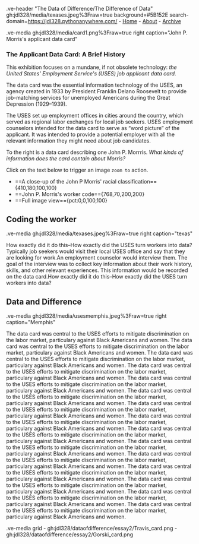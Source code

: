 .ve-header "The Data of Difference/The Difference of Data" gh:jdl328/media/texases.jpeg%3Fraw=true background=#5B152E search-domain=https://jdl328.pythonanywhere.com/
    - [Home]()
    - [About](about1)
    - [Archive](//archive.org/details/@jason_ludwig416)


.ve-media gh:jdl328/media/card1.png%3Fraw=true right caption="John P. Morris's applicant data card"

### The Applicant Data Card: A Brief History

This exhibition focuses on a mundane, if not obsolete technology: *the United States' Employment Service's (USES) job applicant data card.*

The data card was the essential information technology of the USES, an agency  created in 1933 by President Franklin Delano Roosevelt to provide job-matching services for unemployed Americans during the Great Depression (1929–1939).

The USES set up employment offices in cities around the country, which served as regional labor exchanges for local job seekers. USES employment counselors intended for the data card to serve as “word picture” of the applicant. It was intended to provide a potential employer with all the relevant information they might need about job candidates.

To the right is a data card describing one John P. Morrris. *What kinds of information does the card contain about Morris?*

Click on the text below to trigger an image `zoom to` action.
- ==A close-up of the John P Morris' racial classification=={410,180,100,100}
- ==John P. Morris's worker code=={768,70,200,200}
- ==Full image view=={pct:0,0,100,100}


##  Coding the worker 
.ve-media gh:jdl328/media/texases.jpeg%3Fraw=true right caption="texas"

How exactly did it do this–How exactly did the USES turn workers into data? Typically job seekers would visit their local USES office and say that they are looking for work.An employment counselor would interview them. The goal of the interview was to collect key information about their work history, skills, and other relevant experiences. This information would be recorded on the data card.How exactly did it do this–How exactly did the USES turn workers into data?


##  Data and Difference


.ve-media gh:jdl328/media/usesmemphis.jpeg%3Fraw=true right caption="Memphis"

The data card was central to the USES efforts to mitigate discrimination on the labor market, particulary against Black Americans and women. The data card was central to the USES efforts to mitigate discrimination on the labor market, particulary against Black Americans and women. The data card was central to the USES efforts to mitigate discrimination on the labor market, particulary against Black Americans and women. The data card was central to the USES efforts to mitigate discrimination on the labor market, particulary against Black Americans and women. The data card was central to the USES efforts to mitigate discrimination on the labor market, particulary against Black Americans and women. The data card was central to the USES efforts to mitigate discrimination on the labor market, particulary against Black Americans and women. The data card was central to the USES efforts to mitigate discrimination on the labor market, particulary against Black Americans and women. The data card was central to the USES efforts to mitigate discrimination on the labor market, particulary against Black Americans and women. The data card was central to the USES efforts to mitigate discrimination on the labor market, particulary against Black Americans and women. The data card was central to the USES efforts to mitigate discrimination on the labor market, particulary against Black Americans and women. The data card was central to the USES efforts to mitigate discrimination on the labor market, particulary against Black Americans and women. The data card was central to the USES efforts to mitigate discrimination on the labor market, particulary against Black Americans and women. The data card was central to the USES efforts to mitigate discrimination on the labor market, particulary against Black Americans and women. The data card was central to the USES efforts to mitigate discrimination on the labor market, particulary against Black Americans and women. The data card was central to the USES efforts to mitigate discrimination on the labor market, particulary against Black Americans and women. 


.ve-media grid
    - gh:jdl328/dataofdifference/essay2/Travis_card.png
    - gh:jdl328/dataofdifference/essay2/Gorski_card.png

